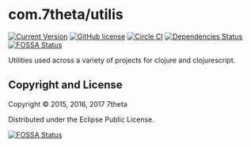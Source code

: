 # com.7theta/utilis

[![Current Version](https://img.shields.io/clojars/v/com.7theta/utilis.svg)](https://clojars.org/com.7theta/utilis)
[![GitHub license](https://img.shields.io/github/license/7theta/utilis.svg)](LICENSE)
[![Circle CI](https://circleci.com/gh/7theta/utilis.svg?style=shield)](https://circleci.com/gh/7theta/utilis)
[![Dependencies Status](https://jarkeeper.com/7theta/utilis/status.svg)](https://jarkeeper.com/7theta/utilis)
[![FOSSA Status](https://app.fossa.io/api/projects/git%2Bgithub.com%2F7theta%2Futilis.svg?type=shield)](https://app.fossa.io/projects/git%2Bgithub.com%2F7theta%2Futilis?ref=badge_shield)

Utilities used across a variety of projects for clojure and clojurescript.

## Copyright and License

Copyright © 2015, 2016, 2017 7theta

Distributed under the Eclipse Public License.




[![FOSSA Status](https://app.fossa.io/api/projects/git%2Bgithub.com%2F7theta%2Futilis.svg?type=large)](https://app.fossa.io/projects/git%2Bgithub.com%2F7theta%2Futilis?ref=badge_large)